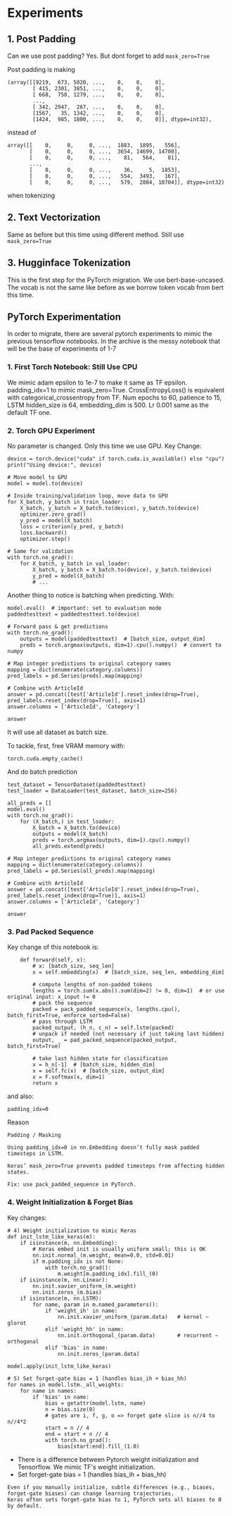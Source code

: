 # Experiments

## 1. Post Padding

Can we use post padding? Yes. But dont forget to add ```mask_zero=True```

Post padding is making

```
(array([[9219,  673, 5020, ...,    0,    0,    0],
        [ 415, 2301, 3851, ...,    0,    0,    0],
        [ 668,  750, 1279, ...,    0,    0,    0],
        ...,
        [ 342, 2947,  267, ...,    0,    0,    0],
        [1567,   35, 1342, ...,    0,    0,    0],
        [1424,  985, 1800, ...,    0,    0,    0]], dtype=int32),
```

instead of

```
array([[    0,     0,     0, ...,  1883,  1895,   556],
       [    0,     0,     0, ...,  3654, 14699, 14700],
       [    0,     0,     0, ...,    81,   564,    81],
       ...,
       [    0,     0,     0, ...,    36,     5,  1853],
       [    0,     0,     0, ...,   554,  3493,   167],
       [    0,     0,     0, ...,   579,  2884, 10704]], dtype=int32)

```
when tokenizing

## 2. Text Vectorization

Same as before but this time using different method. Still use ```mask_zero=True```

## 3. Hugginface Tokenization

This is the first step for the PyTorch migration. We use bert-base-uncased. The vocab is not the same like before as we borrow token vocab from bert this time.

## PyTorch Experimentation

In order to migrate, there are several pytorch experiments to mimic the previous tensorflow notebooks. In the archive is the messy notebook that will be the base of experiments of 1-7

### 1. First Torch Notebook: Still Use CPU

We mimic adam epsilon to 1e-7 to make it same as TF epsilon. padding_idx=1 to mimic mask_zero=True. CrossEntropyLoss() is equivalent with categorical_crossentropy from TF. Num epochs to 60, patience to 15, LSTM hidden_size is 64, embedding_dim is 500. Lr 0.001 same as the default TF one.

### 2. Torch GPU Experiment

No parameter is changed. Only this time we use GPU. Key Change:

```
device = torch.device("cuda" if torch.cuda.is_available() else "cpu")
print("Using device:", device)

# Move model to GPU
model = model.to(device)

# Inside training/validation loop, move data to GPU
for X_batch, y_batch in train_loader:
    X_batch, y_batch = X_batch.to(device), y_batch.to(device)
    optimizer.zero_grad()
    y_pred = model(X_batch)
    loss = criterion(y_pred, y_batch)
    loss.backward()
    optimizer.step()

# Same for validation
with torch.no_grad():
    for X_batch, y_batch in val_loader:
        X_batch, y_batch = X_batch.to(device), y_batch.to(device)
        y_pred = model(X_batch)
        # ...
```

Another thing to notice is batching when predicting. With:

```
model.eval()  # important: set to evaluation mode
paddedtesttext = paddedtesttext.to(device)

# Forward pass & get predictions
with torch.no_grad():
    outputs = model(paddedtesttext)  # [batch_size, output_dim]
    preds = torch.argmax(outputs, dim=1).cpu().numpy()  # convert to numpy

# Map integer predictions to original category names
mapping = dict(enumerate(category.columns))
pred_labels = pd.Series(preds).map(mapping)

# Combine with ArticleId
answer = pd.concat([test['ArticleId'].reset_index(drop=True), pred_labels.reset_index(drop=True)], axis=1)
answer.columns = ['ArticleId', 'Category']

answer
```

It will use all dataset as batch size.

To tackle, first, free VRAM memory with:

```
torch.cuda.empty_cache()
```

And do batch prediction

```
test_dataset = TensorDataset(paddedtesttext)
test_loader = DataLoader(test_dataset, batch_size=256)

all_preds = []
model.eval()
with torch.no_grad():
    for (X_batch,) in test_loader:
        X_batch = X_batch.to(device)
        outputs = model(X_batch)
        preds = torch.argmax(outputs, dim=1).cpu().numpy()
        all_preds.extend(preds)

# Map integer predictions to original category names
mapping = dict(enumerate(category.columns))
pred_labels = pd.Series(all_preds).map(mapping)

# Combine with ArticleId
answer = pd.concat([test['ArticleId'].reset_index(drop=True), pred_labels.reset_index(drop=True)], axis=1)
answer.columns = ['ArticleId', 'Category']

answer
```

### 3. Pad Packed Sequence 

Key change of this notebook is:

```
    def forward(self, x):
        # x: [batch_size, seq_len]
        x = self.embedding(x)  # [batch_size, seq_len, embedding_dim]

        # compute lengths of non-padded tokens
        lengths = torch.sum(x.abs().sum(dim=2) != 0, dim=1)  # or use original input: x_input != 0
        # pack the sequence
        packed = pack_padded_sequence(x, lengths.cpu(), batch_first=True, enforce_sorted=False)
        # pass through LSTM
        packed_output, (h_n, c_n) = self.lstm(packed)
        # unpack if needed (not necessary if just taking last hidden)
        output, _ = pad_packed_sequence(packed_output, batch_first=True)

        # take last hidden state for classification
        x = h_n[-1]  # [batch_size, hidden_dim]
        x = self.fc(x)  # [batch_size, output_dim]
        x = F.softmax(x, dim=1)
        return x
```

and also:

```
padding_idx=0
```

Reason

```
Padding / Masking

Using padding_idx=0 in nn.Embedding doesn’t fully mask padded timesteps in LSTM.

Keras’ mask_zero=True prevents padded timesteps from affecting hidden states.

Fix: use pack_padded_sequence in PyTorch.
```


### 4. Weight Initialization & Forget Bias

Key changes:

```
# 4) Weight initialization to mimic Keras
def init_lstm_like_keras(m):
    if isinstance(m, nn.Embedding):
        # Keras embed init is usually uniform small; this is OK
        nn.init.normal_(m.weight, mean=0.0, std=0.01)
        if m.padding_idx is not None:
            with torch.no_grad():
                m.weight[m.padding_idx].fill_(0)
    if isinstance(m, nn.Linear):
        nn.init.xavier_uniform_(m.weight)
        nn.init.zeros_(m.bias)
    if isinstance(m, nn.LSTM):
        for name, param in m.named_parameters():
            if 'weight_ih' in name:
                nn.init.xavier_uniform_(param.data)   # kernel ~ glorot
            elif 'weight_hh' in name:
                nn.init.orthogonal_(param.data)       # recurrent ~ orthogonal
            elif 'bias' in name:
                nn.init.zeros_(param.data)

model.apply(init_lstm_like_keras)

# 5) Set forget-gate bias = 1 (handles bias_ih + bias_hh)
for names in model.lstm._all_weights:
    for name in names:
        if 'bias' in name:
            bias = getattr(model.lstm, name)
            n = bias.size(0)
            # gates are i, f, g, o => forget gate slice is n//4 to n//4*2
            start = n // 4
            end = start + n // 4
            with torch.no_grad():
                bias[start:end].fill_(1.0)
```

- There is a difference between Pytorch weight initialization and Tensorflow. We mimic TF's weight initialization.
- Set forget-gate bias = 1 (handles bias_ih + bias_hh)

```
Even if you manually initialize, subtle differences (e.g., biases, forget-gate biases) can change learning trajectories.
Keras often sets forget-gate bias to 1, PyTorch sets all biases to 0 by default.
```